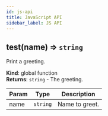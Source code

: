 ```yaml
---
id: js-api
title: JavaScript API
sidebar_label: JS API
---
```


<a name="test"></a>

## test(name) ⇒ <code>string</code>
Print a greeting.

**Kind**: global function  
**Returns**: <code>string</code> - The greeting.  

| Param | Type | Description |
| --- | --- | --- |
| name | <code>string</code> | Name to greet. |

